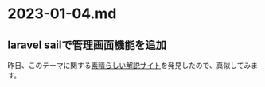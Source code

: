 # 2023-01-04.md

## laravel sailで管理画面機能を追加

昨日、このテーマに関する[素晴らしい解説サイト](https://onetech.jp/blog/how-to-create-a-good-admin-screen-in-laravel9-15789#lwptoc5)を発見したので、真似してみます。
